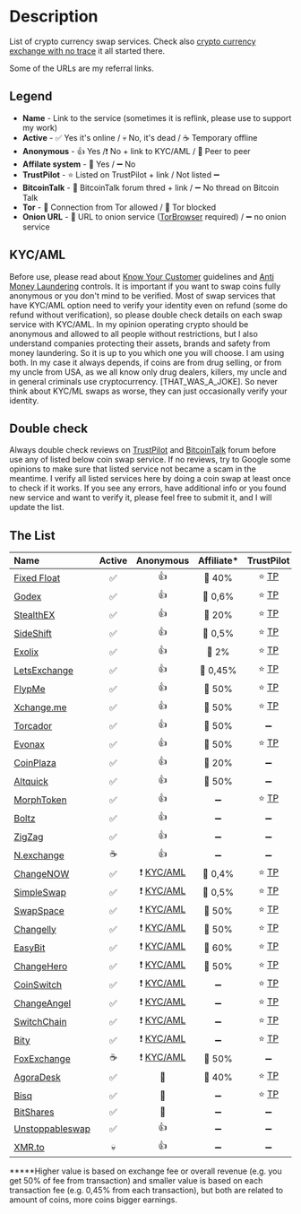 # Description
List of crypto currency swap services. Check also [crypto currency exchange with no trace](https://0ut3r.space/2018/12/10/crypto-exchange/) it all started there.

Some of the URLs are my referral links.

## Legend
+ **Name** - Link to the service (sometimes it is reflink, please use to support my work)
+ **Active** - :white_check_mark: Yes it's online / :skull: No, it's dead / :coffee: Temporary offline
+ **Anonymous** - :+1: Yes /:heavy_exclamation_mark: No + link to KYC/AML / :two_men_holding_hands: Peer to peer
+ **Affilate system** - :link: Yes / :heavy_minus_sign: No 
+ **TrustPilot** - :star: Listed on TrustPilot + link / Not listed :heavy_minus_sign:
+ **BitcoinTalk** - :bookmark_tabs: BitcoinTalk forum thred + link / :heavy_minus_sign: No thread on Bitcoin Talk
+ **Tor** - :green_heart: Connection from Tor allowed / :no_entry_sign: Tor blocked
+ **Onion URL** - :purple_heart: URL to onion service ([TorBrowser](https://www.torproject.org/download/) required) / :heavy_minus_sign: no onion service 

## KYC/AML
Before use, please read about [Know Your Customer](https://en.wikipedia.org/wiki/Know_your_customer) guidelines and [Anti Money Laundering](https://en.wikipedia.org/wiki/Money_laundering#Anti-money_laundering) controls. It is important if you want to swap coins fully anonymous or you don't mind to be verified. Most of swap services that have KYC/AML option need to verify your identity even on refund (some do refund without verification), so please double check details on each swap service with KYC/AML. In my opinion operating crypto should be anonymous and allowed to all people without restrictions, but I also understand companies protecting their assets, brands and safety from money laundering. So it is up to you which one you will choose. I am using both. In my case it always depends, if coins are from drug selling, or from my uncle from USA, as we all know only drug dealers, killers, my uncle and in general criminals use cryptocurrency. [THAT_WAS_A_JOKE]. So never think about KYC/ML swaps as worse, they can just occasionally verify your identity.

## Double check

Always double check reviews on [TrustPilot](https://www.trustpilot.com/) and [BitcoinTalk](https://bitcointalk.org/) forum before use any of listed below coin swap service. If no reviews, try to Google some opinions to make sure that listed service not became a scam in the meantime. I verify all listed services here by doing a coin swap at least once to check if it works. If you see any errors, have additional info or you found new service and want to verify it, please feel free to submit it, and I will update the list.

## The List

| Name | Active | Anonymous | Affiliate* | TrustPilot | Forum | Tor | Onion |
| :--- | :---: | :---: | :---: | :---: | :---: | :---: | :---: |
| [Fixed Float](https://fixedfloat.com/?ref=b5vqkwca) | :white_check_mark: | :+1: | :link: 40% | :star: [TP](https://www.trustpilot.com/review/fixedfloat.com) | :bookmark_tabs: [BT](https://bitcointalk.org/index.php?topic=5103574.0) | :green_heart: |:heavy_minus_sign:|
| [Godex](https://godex.io/?aff_id=iN3C1OoJxPuOEgzC&utm_source=affiliate&utm_medium=0ut3rSpace&utm_campaign=iN3C1OoJxPuOEgzC) | :white_check_mark: | :+1: | :link: 0,6% | :star: [TP](https://www.trustpilot.com/review/godex.io) | :bookmark_tabs: [BT](https://bitcointalk.org/index.php?topic=4693949.0) | :green_heart: | :heavy_minus_sign: |
| [StealthEX](https://stealthex.io/?ref=c7795nps6dn) | :white_check_mark: | :+1: | :link: 20% | :star: [TP](https://www.trustpilot.com/review/stealthex.io) | :bookmark_tabs: [BT](https://bitcointalk.org/index.php?topic=5063962) | :green_heart: | :heavy_minus_sign: |
| [SideShift](https://sideshift.ai/a/rGLoUMOMk) | :white_check_mark: | :+1: | :link: 0,5% | :star: [TP](https://www.trustpilot.com/review/sideshift.ai) | :bookmark_tabs: [BT](https://bitcointalk.org/index.php?topic=5096550) | :green_heart: | :heavy_minus_sign: |
| [Exolix](https://exolix.com/?ref=CHsIDEU4zPnvknhK) | :white_check_mark: | :+1: | :link: 2% | :star: [TP](https://www.trustpilot.com/review/exolix.com) | :bookmark_tabs: [BT](https://bitcointalk.org/index.php?topic=5185036.0) | :green_heart: | :heavy_minus_sign: |
| [LetsExchange](https://letsexchange.io/?ref_id=UGsjyvyYvQnIVa5A) |  :white_check_mark: | :+1: | :link: 0,45% | :star: [TP](https://www.trustpilot.com/review/letsexchange.io) | :heavy_minus_sign: | :green_heart: | :heavy_minus_sign: |
| [FlypMe](https://flyp.me/) | :white_check_mark: | :+1: | :link: 50% | :star: [TP](https://www.trustpilot.com/review/flyp.me) | :bookmark_tabs: [BT](https://bitcointalk.org/index.php?topic=3208626.360) | :green_heart: | :heavy_minus_sign: |
| [Xchange.me](https://xchange.me/?invite=d6c6bcc5-b747-44d7-b54e-b1b8e6d79066) | :white_check_mark: | :+1: | :link: 50% | :star: [TP](https://www.trustpilot.com/review/xchange.me) | :bookmark_tabs: [BT](https://bitcointalk.org/index.php?topic=5242699.0) | :green_heart: | :purple_heart: [URL](http://xmxmrjoqo63c5notr2ds2t3pdpsg4ysqqe6e6uu2pycecmjs4ekzpmyd.onion/?invite=d6c6bcc5-b747-44d7-b54e-b1b8e6d79066) |
| [Torcador](https://trocador.app/?ref=NZkCVRhtxO) | :white_check_mark: | :+1: | :link: 50% | :heavy_minus_sign: | :heavy_minus_sign: | :green_heart: | :purple_heart: [URL](http://trocadorfyhlu27aefre5u7zri66gudtzdyelymftvr4yjwcxhfaqsid.onion/?ref=NZkCVRhtxO) |
| [Evonax](https://www.evonax.com/) | :white_check_mark: | :+1: | :link: 50% | :star: [TP](https://www.trustpilot.com/review/www.evonax.com) | :heavy_minus_sign: | :green_heart: | :heavy_minus_sign: |
| [CoinPlaza](https://www.coinplaza.it/?ref=7a7d3z9df75e518958) | :white_check_mark: | :+1: | :link: 20% | :heavy_minus_sign: | :bookmark_tabs: [BT](https://bitcointalk.org/index.php?topic=5093055.0) | :green_heart: | :heavy_minus_sign: |
| [Altquick](https://altquick.com/?aKey=1157de969a15675e8007374602ef8e0cc1b8fe0a) | :white_check_mark: | :+1: | :link: 50% | :heavy_minus_sign: | :bookmark_tabs: [BT](https://bitcointalk.org/index.php?topic=5111785) | :green_heart: | :heavy_minus_sign: |
| [MorphToken](https://www.morphtoken.com/) | :white_check_mark: | :+1: | :heavy_minus_sign: | :star: [TP](https://www.trustpilot.com/review/www.morphtoken.com) | :heavy_minus_sign: | :no_entry_sign: | :heavy_minus_sign: |
| [Boltz](https://boltz.exchange/) | :white_check_mark: | :+1: | :heavy_minus_sign: | :heavy_minus_sign: | :heavy_minus_sign: | :green_heart: | :purple_heart: [URL](http://boltzzzbnus4m7mta3cxmflnps4fp7dueu2tgurstbvrbt6xswzcocyd.onion) |
| [ZigZag](https://zigzag.io/) | :white_check_mark: | :+1: | :heavy_minus_sign: | :heavy_minus_sign: | :heavy_minus_sign: | :green_heart: | :heavy_minus_sign: |
| [N.exchange](https://n.exchange/) | :coffee: | :+1: | :heavy_minus_sign: | :heavy_minus_sign: | :bookmark_tabs: [BT](https://bitcointalk.org/index.php?topic=4496222.0) | :green_heart: | :heavy_minus_sign: |
| [ChangeNOW](https://changenow.io/?link_id=4bbf275ac3078e) | :white_check_mark: | :heavy_exclamation_mark: [KYC/AML](https://changenow.io/faq/kyc-aml-procedure) | :link: 0,4% | :star: [TP](https://www.trustpilot.com/review/changenow.io) | :bookmark_tabs: [BT](https://bitcointalk.org/index.php?topic=5099039/) | :green_heart: | :heavy_minus_sign: |
| [SimpleSwap](https://simpleswap.io/?ref=8e9542763d3f) | :white_check_mark: | :heavy_exclamation_mark: [KYC/AML](https://simpleswap.io/aml-kyc) | :link: 0,5% | :star: [TP](https://www.trustpilot.com/review/simpleswap.io) | :bookmark_tabs: [BT](https://bitcointalk.org/index.php?topic=4187686.0) | :green_heart: | :heavy_minus_sign: |
| [SwapSpace](https://swapspace.co?ref=2f01a4f50fa4c183a48676fa) | :white_check_mark: | :heavy_exclamation_mark: [KYC/AML](https://swapspace.co/faq) | :link: 50% | :star: [TP](https://www.trustpilot.com/review/swapspace.co) | :bookmark_tabs: [BT](https://bitcointalk.org/index.php?topic=5221659.0) | :green_heart: | :heavy_minus_sign: |
| [Changelly](https://changelly.com/?ref_id=2965k67m5ciykjaz) | :white_check_mark: | :heavy_exclamation_mark: [KYC/AML](https://changelly.com/aml-kyc) | :link: 50% | :star: [TP](https://www.trustpilot.com/review/changelly.com) | :bookmark_tabs: [BT](https://bitcointalk.org/index.php?topic=1435275) | :green_heart: | :heavy_minus_sign: |
| [EasyBit](https://easybit.com/?ref_id=n8Gb00r4zB) | :white_check_mark: | :heavy_exclamation_mark: [KYC/AML](https://easybit.com/en/aml-policy) | :link: 60% | :star: [TP](https://www.trustpilot.com/review/easybit.com) | :heavy_minus_sign: | :green_heart: | :heavy_minus_sign: |
| [ChangeHero](https://changehero.io/?ref=7db3572e6479494cb601821a15e58a59) | :white_check_mark: | :heavy_exclamation_mark: [KYC/AML](https://changehero.io/aml-kyc) | :link: 50% | :star: [TP](https://www.trustpilot.com/review/changehero.io) | :heavy_minus_sign: | :green_heart: | :heavy_minus_sign: |
| [CoinSwitch](https://coinswitch.co/) | :white_check_mark: | :heavy_exclamation_mark: [KYC/AML](https://coinswitch.co/aml-policy/) | :heavy_minus_sign: | :star: [TP](https://www.trustpilot.com/review/coinswitch.co) | [BT](https://bitcointalk.org/index.php?topic=2041972.0) | :green_heart: | :heavy_minus_sign: |
| [ChangeAngel](https://changeangel.io/) | :white_check_mark: | :heavy_exclamation_mark: [KYC/AML](https://changeangel.io/aml-kyc) | :heavy_minus_sign: | :star: [TP](https://www.trustpilot.com/review/changeangel.io) | :heavy_minus_sign: | :green_heart: | :heavy_minus_sign: |
| [SwitchChain](https://www.switchain.com/) | :white_check_mark: | :heavy_exclamation_mark: [KYC/AML](https://www.switchain.com/policy) | :heavy_minus_sign: | :star: [TP](https://www.trustpilot.com/review/switchain.com) | :heavy_minus_sign: | :green_heart: | :heavy_minus_sign: |
| [Bity](https://bity.com/) | :white_check_mark: | :heavy_exclamation_mark: [KYC/AML](https://bity.com/products/kyc-aml-compliance-suite) | :heavy_minus_sign: | :star: [TP](https://www.trustpilot.com/review/bity.com) | :bookmark_tabs: [BT](https://bitcointalk.org/index.php?topic=1352830.0) | :green_heart: | :heavy_minus_sign: |
| [FoxExchange](https://fox.exchange/?ref=48546KYC) | :coffee: | :heavy_exclamation_mark: [KYC/AML](https://fox.exchange/aml-kyc) | :link: 50% | :heavy_minus_sign: | :bookmark_tabs: [BT](https://bitcointalk.org/index.php?topic=5104721.40) | :green_heart: | :heavy_minus_sign: |
| [AgoraDesk](https://agoradesk.com/?rc=kyt6) | :white_check_mark: | :two_men_holding_hands: | :link: 40% | :star: [TP](https://www.trustpilot.com/review/agoradesk.com) | :bookmark_tabs: [BT](https://bitcointalk.org/index.php?topic=5188930.0) | :green_heart: | :purple_heart: [URL](http://2jopbxfi2mrw6pfpmufm7smacrgniglr7a4raaila3kwlhlumflxfxad.onion/?rc=kyt6) |
| [Bisq](https://bisq.network/) | :white_check_mark: | :two_men_holding_hands: | :heavy_minus_sign: | :star: [TP](https://www.trustpilot.com/review/bisq.network) | :bookmark_tabs: [BT](https://bitcointalk.org/index.php?topic=5230289.0) | :green_heart: | :heavy_minus_sign: |
| [BitShares](https://wallet.bitshares.org/) | :white_check_mark: | :two_men_holding_hands: | :heavy_minus_sign: | :heavy_minus_sign: | :bookmark_tabs: [BT](https://bitcointalk.org/index.php?topic=1949828) | :green_heart: | :heavy_minus_sign: |
| [Unstoppableswap](https://unstoppableswap.net/) | :white_check_mark: | :+1: | :heavy_minus_sign: | :heavy_minus_sign: | :bookmark_tabs::heavy_minus_sign: | :green_heart: | :heavy_minus_sign: |
| [XMR.to](https://xmr.to/) | :skull: | :+1: | :heavy_minus_sign: | :heavy_minus_sign: | :bookmark_tabs::heavy_minus_sign: | :green_heart: | :heavy_minus_sign: |

*****Higher value is based on exchange fee or overall revenue (e.g. you get 50% of fee from transaction) and smaller value is based on each transaction fee (e.g. 0,45% from each transaction), but both are related to amount of coins, more coins bigger earnings.
